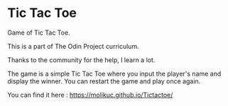 # Tic Tac Toe

Game of Tic Tac Toe.

This is a part of The Odin Project curriculum.

Thanks to the community for the help, I learn a lot.

The game is a simple Tic Tac Toe where you input the player's name and display the winner. You can restart the game and play once again.

You can find it here : https://molikuc.github.io/Tictactoe/
